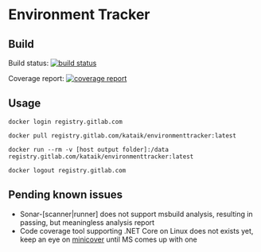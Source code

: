 # Environment Tracker

## Build

Build status: [![build status](https://gitlab.com/kataik/EnvironmentTracker/badges/master/build.svg)](https://gitlab.com/kataik/EnvironmentTracker/commits/master)

Coverage report: [![coverage report](https://gitlab.com/kataik/EnvironmentTracker/badges/master/coverage.svg)](https://gitlab.com/kataik/EnvironmentTracker/commits/master)

## Usage

`docker login registry.gitlab.com`

`docker pull registry.gitlab.com/kataik/environmenttracker:latest`

`docker run --rm -v [host output folder]:/data registry.gitlab.com/kataik/environmenttracker:latest`

`docker logout registry.gitlab.com`

## Pending known issues

- Sonar-[scanner|runner] does not support msbuild analysis, resulting in passing, but meaningless analysis report
- Code coverage tool supporting .NET Core on Linux does not exists yet, keep an eye on [minicover](https://github.com/lucaslorentz/minicover) until MS comes up with one